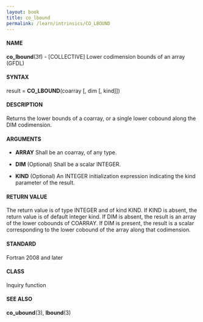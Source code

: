 ```yaml
---
layout: book
title: co_lbound
permalink: /learn/intrinsics/CO_LBOUND
---
```

#### NAME

__co\_lbound__(3f) - \[COLLECTIVE\] Lower codimension bounds of an array
(GFDL)

#### SYNTAX

result = __CO\_LBOUND__(coarray \[, dim \[, kind\]\])

#### DESCRIPTION

Returns the lower bounds of a coarray, or a single lower cobound along
the DIM codimension.

#### ARGUMENTS

  - __ARRAY__
    Shall be an coarray, of any type.

  - __DIM__
    (Optional) Shall be a scalar INTEGER.

  - __KIND__
    (Optional) An INTEGER initialization expression indicating the kind
    parameter of the result.

#### RETURN VALUE

The return value is of type INTEGER and of kind KIND. If KIND is absent,
the return value is of default integer kind. If DIM is absent, the
result is an array of the lower cobounds of COARRAY. If DIM is present,
the result is a scalar corresponding to the lower cobound of the array
along that codimension.

#### STANDARD

Fortran 2008 and later

#### CLASS

Inquiry function

#### SEE ALSO

__co\_ubound__(3), __lbound__(3)
